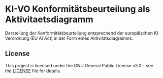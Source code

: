 # KI-VO Konformitätsbeurteilung als Aktivitaetsdiagramm
Darstellung der Konformitätsbeurteilung entsprechend der europäischen KI Verordnung (EU AI Act) in der Form eines Aktivitätsdiagramms.

## License

This project is licensed under the GNU General Public License v3.0 - see the [LICENSE](LICENSE) file for details.

